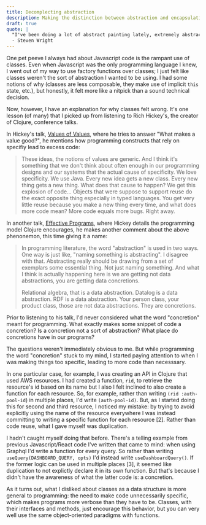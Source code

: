 ```yaml
---
title: Decomplecting abstraction
description: Making the distinction between abstraction and encapsulation.
draft: true
quote: | 
  "I've been doing a lot of abstract painting lately, extremely abstract. No brush, no paint, no canvas, I just think about it."
  - Steven Wright
---
```


One pet peeve I always had about Javascript code is the rampant use of classes. Even when Javascript was the only programming language I knew, I went out of my way to use factory functions over classes; I just felt like classes weren't the sort of abstraction I wanted to be using. I had some notions of why (classes are less composable, they make use of implicit `this` state, etc.), but honestly, it felt more like a nitpick than a sound technical decision.

Now, however, I have an explanation for why classes felt wrong. It's one lesson (of many) that I picked up from listening to Rich Hickey's, the creator of Clojure, conference talks.

In Hickey's talk, [Values of Values](https://github.com/matthiasn/talk-transcripts/blob/master/Hickey_Rich/ValueOfValues.md), where he tries to answer "What makes a value good?", he mentions how programming constructs that rely on specifiy lead to excess code: 

> These ideas, the notions of values are generic. And I think it's something that we don't think about often enough in our programming designs and our systems that the actual cause of specificity. We love specificity. We use Java. Every new idea gets a new class. Every new thing gets a new thing. What does that cause to happen? We get this explosion of code... Objects that were suppose to support reuse do the exact opposite thing especially in typed languages. You get very little reuse because you make a new thing every time, and what does more code mean? More code equals more bugs. Right away.

In another talk, [Effective Programs](https://github.com/matthiasn/talk-transcripts/blob/master/Hickey_Rich/EffectivePrograms-mostly-text.md), where Hickey details the programming model Clojure encourages, he makes another comment about the above phenonemon, this time giving it a name: 

> In programming literature, the word "abstraction" is used in two ways. One way is just like, "naming something is abstracting". I disagree with that. Abstracting really should be drawing from a set of exemplars some essential thing. Not just naming something. And what I think is actually happening here is we are getting not data abstractions, you are getting data concretions.
>
> Relational algebra, that is a data abstraction. Datalog is a data abstraction. RDF is a data abstraction. Your person class, your product class, those are not data abstractions. They are concretions.

Prior to listening to his talk, I'd never considered what the word "concretion" meant for programming. What exactly makes some snippet of code a concretion? Is a concretion not a sort of abstraction? What place do concretions have in our programs? 

The questions weren't immediately obvious to me. But while programming the word "concretion" stuck to my mind, I started paying attention to when I was making things too specific, leading to more code than necesssary.

In one particular case, for example, I was creating an API in Clojure that used AWS resources. I had created a function, `rid`, to retrieve the resource's id based on its name but I also I felt inclined to also create a function for each resource. So, for example, rather than writing `(rid :auth-pool-id`) in multiple places, I'd write `(auth-pool-id)`. But, as I started doing this for second and third resource, I noticed my mistake: by trying to avoid explicitly using the name of the resource everywhere I was instead committing to writing a specific function for each resource [2]. Rather than code reuse, what I gave myself was duplication.

I hadn't caught myself doing that before. There's a telling example from previous Javascript/React code I've written that came to mind: when using Graphql I'd write a function for every query. So rather than writing `useQuery(DASHBOARD_QUERY, opts)` I'd instead write `useDashboardQuery()`. If the former logic can be used in multiple places [3], it seemed like duplication to not explictly declare it in its own function. But that's because I didn't have the awareness of what the latter code is: a concretion.

As it turns out, what I disliked about classes as a data structure is more general to programming: the need to make code unnecessarily specific, which makes programs more verbose than they have to be. Classes, with their interfaces and methods, just encourage this behavior, but you can very well use the same object-oriented paradigms with functions.
